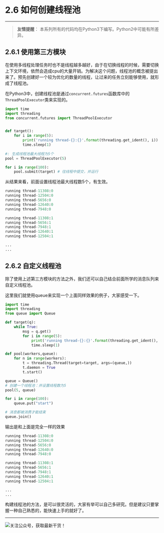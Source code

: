 # 2.6 如何创建线程池

---

>**友情提醒**：
>本系列所有的代码均在Python3下编写。Python2中可能有所差异。

## 2.6.1 使用第三方模块

在使用多线程处理任务时也不是线程越多越好，由于在切换线程的时候，需要切换上下文环境，依然会造成cpu的大量开销。为解决这个问题，线程池的概念被提出来了。预先创建好一个较为优化的数量的线程，让过来的任务立刻能够使用，就形成了线程池。

在Python3中，创建线程池是通过`concurrent.futures`函数库中的`ThreadPoolExecutor`类来实现的。

```python
import time
import threading
from concurrent.futures import ThreadPoolExecutor


def target():
    for i in range(5):
        print('running thread-{}:{}'.format(threading.get_ident(), i))
        time.sleep(1)
        
#: 生成线程池最大线程为5个
pool = ThreadPoolExecutor(5) 

for i in range(100):
    pool.submit(target) # 往线程中提交，并运行 
```
从结果来看，前面设置线程池最大线程数5个，有生效。
```python
running thread-11308:0
running thread-12504:0
running thread-5656:0
running thread-12640:0
running thread-7948:0

running thread-11308:1
running thread-5656:1
running thread-7948:1
running thread-12640:1
running thread-12504:1

...
...
```

## 2.6.2 自定义线程池

除了使用上述第三方模块的方法之外，我们还可以自己结合前面所学的消息队列来自定义线程池。

这里我们就使用queue来实现一个上面同样效果的例子，大家感受一下。
```python
import time
import threading
from queue import Queue

def target(q):
    while True:
        msg = q.get()
        for i in range(5):
            print('running thread-{}:{}'.format(threading.get_ident(), i))
            time.sleep(1)

def pool(workers,queue):
    for n in range(workers):
        t = threading.Thread(target=target, args=(queue,))
        t.daemon = True
        t.start()

queue = Queue()
# 创建一个线程池：并设置线程数为5
pool(5, queue)

for i in range(100):
    queue.put("start")

# 消息都被消费才能结束
queue.join()
```
输出是和上面是完全一样的效果
```python
running thread-11308:0
running thread-12504:0
running thread-5656:0
running thread-12640:0
running thread-7948:0

running thread-11308:1
running thread-5656:1
running thread-7948:1
running thread-12640:1
running thread-12504:1

...
...
```

构建线程池的方法，是可以很灵活的，大家有举可以自己多研究。但是建议只要掌握一种自己熟悉的，能快速上手的就好了。

----
![关注公众号，获取最新干货！](http://image.python-online.cn/20190511161447.png)